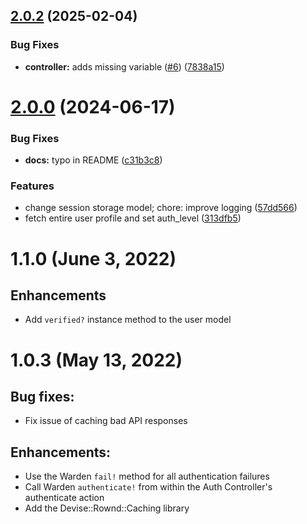 

## [2.0.2](https://github.com/rownd/devise-rownd/compare/2.0.0...2.0.2) (2025-02-04)


### Bug Fixes

* **controller:** adds missing variable ([#6](https://github.com/rownd/devise-rownd/issues/6)) ([7838a15](https://github.com/rownd/devise-rownd/commit/7838a1585a1089b812be15d7e4c822d851a75ac1))

# [2.0.0](https://github.com/rownd/devise-rownd/compare/v1.1.0...2.0.0) (2024-06-17)


### Bug Fixes

* **docs:** typo in README ([c31b3c8](https://github.com/rownd/devise-rownd/commit/c31b3c8c35290a2b115fff60a875436b214e048b))


### Features

* change session storage model; chore: improve logging ([57dd566](https://github.com/rownd/devise-rownd/commit/57dd56689f6b4f087521e241a1a19ab7c17f4414))
* fetch entire user profile and set auth_level ([313dfb5](https://github.com/rownd/devise-rownd/commit/313dfb5300bbb846030600709830353c8662af50))

# 1.1.0 (June 3, 2022)

## Enhancements

  - Add `verified?` instance method to the user model

# 1.0.3 (May 13, 2022)

## Bug fixes:

  - Fix issue of caching bad API responses

## Enhancements:

  - Use the Warden `fail!` method for all authentication failures
  - Call Warden `authenticate!` from within the Auth Controller's authenticate action
  - Add the Devise::Rownd::Caching library